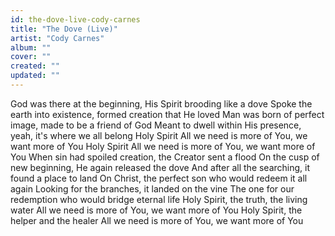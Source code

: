 ```yaml
---
id: the-dove-live-cody-carnes
title: "The Dove (Live)"
artist: "Cody Carnes"
album: ""
cover: ""
created: ""
updated: ""
---
```


God was there at the beginning, His Spirit brooding like a dove
Spoke the earth into existence, formed creation that He loved
Man was born of perfect image, made to be a friend of God
Meant to dwell within His presence, yeah, it's where we all belong
Holy Spirit
All we need is more of You, we want more of You
Holy Spirit
All we need is more of You, we want more of You
When sin had spoiled creation, the Creator sent a flood
On the cusp of new beginning, He again released the dove
And after all the searching, it found a place to land
On Christ, the perfect son who would redeem it all again
Looking for the branches, it landed on the vine
The one for our redemption who would bridge eternal life
Holy Spirit, the truth, the living water
All we need is more of You, we want more of You
Holy Spirit, the helper and the healer
All we need is more of You, we want more of You